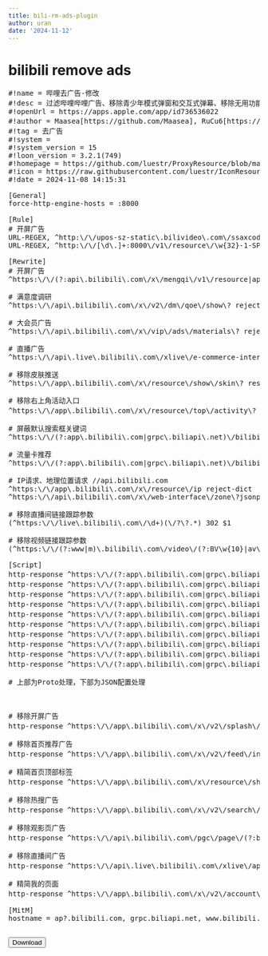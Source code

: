 ```yaml
---
title: bili-rm-ads-plugin
author: uran
date: '2024-11-12'
---
```

# bilibili remove ads
<!-- 页面上代码块 -->

<pre id="code-block">
#!name = 哔哩去广告-修改
#!desc = 过滤哔哩哔哩广告、移除青少年模式弹窗和交互式弹幕、移除无用功能和链接跟踪参数。此插件仅建议iOS 15以上设备使用，且必须启用MitM-over-HTTP/2功能。
#!openUrl = https://apps.apple.com/app/id736536022
#!author = Maasea[https://github.com/Maasea], RuCu6[https://github.com/RuCu6], kokoryh[https://github.com/kokoryh], 可莉🅥[https://github.com/luestr/ProxyResource/blob/main/README.md], uranv[https://github.com/uranv]
#!tag = 去广告
#!system = 
#!system_version = 15
#!loon_version = 3.2.1(749)
#!homepage = https://github.com/luestr/ProxyResource/blob/main/README.md
#!icon = https://raw.githubusercontent.com/luestr/IconResource/main/App_icon/120px/Bilibili.png
#!date = 2024-11-08 14:15:31

[General]
force-http-engine-hosts = :8000

[Rule]
# 开屏广告
URL-REGEX, ^http:\/\/upos-sz-static\.bilivideo\.com\/ssaxcode\/\w{2}\/\w{2}\/\w{32}-1-SPLASH, REJECT-DICT
URL-REGEX, ^http:\/\/[\d\.]+:8000\/v1\/resource\/\w{32}-1-SPLASH, REJECT-DICT

[Rewrite]
# 开屏广告
^https:\/\/(?:api\.bilibili\.com\/x\/mengqi\/v1\/resource|app\.bilibili\.com\/x\/resource\/peak\/download) reject-dict

# 满意度调研
^https:\/\/api\.bilibili\.com\/x\/v2\/dm\/qoe\/show\? reject-dict

# 大会员广告
^https:\/\/api\.bilibili\.com\/x\/vip\/ads\/materials\? reject-dict

# 直播广告
^https:\/\/api\.live\.bilibili\.com\/xlive\/e-commerce-interface\/v1\/ecommerce-user\/get_shopping_info\? reject-dict

# 移除皮肤推送
^https:\/\/app\.bilibili\.com\/x\/resource\/show\/skin\? response-body-json-del data.common_equip

# 移除右上角活动入口
^https:\/\/app\.bilibili\.com\/x\/resource\/top\/activity\? mock-response-body data-type=json status-code=200 data="{ "code": -404, "message": "啥都木有", "ttl": 1, "data": null }"

# 屏蔽默认搜索框关键词
^https:\/\/(?:app\.bilibili\.com|grpc\.biliapi\.net)\/bilibili\.app\.interface\.v1\.Search\/DefaultWords$ reject-dict

# 流量卡推荐
^https:\/\/(?:app\.bilibili\.com|grpc\.biliapi\.net)\/bilibili\.app\.view\.v1\.View\/TFInfo$ url reject-dict

# IP请求、地理位置请求 //api.bilibili.com
^https:\/\/app\.bilibili\.com\/x\/resource\/ip reject-dict
^https:\/\/api\.bilibili\.com\/x\/web-interface\/zone\?jsonp reject-dict

# 移除直播间链接跟踪参数
(^https:\/\/live\.bilibili\.com\/\d+)(\/?\?.*) 302 $1

# 移除视频链接跟踪参数
(^https:\/\/(?:www|m)\.bilibili\.com\/video\/(?:BV\w{10}|av\d{9}))(\/?\?.*) 302 $1

[Script]
http-response ^https:\/\/(?:app\.bilibili\.com|grpc\.biliapi\.net)\/bilibili\.app\.dynamic\.v2\.Dynamic\/DynAll$ script-path = https://kelee.one/Resource/Script/Bilibili/Bilibili_proto_kokoryh.js, requires-body = true, binary-body-mode = true, tag = 移除动态页面广告
http-response ^https:\/\/(?:app\.bilibili\.com|grpc\.biliapi\.net)\/bilibili\.app\.interface\.v1\.Teenagers\/ModeStatus$ script-path = https://kelee.one/Resource/Script/Bilibili/Bilibili_proto_kokoryh.js, requires-body = true, binary-body-mode = true, tag = 移除青少年模式弹窗
http-response ^https:\/\/(?:app\.bilibili\.com|grpc\.biliapi\.net)\/bilibili\.app\.show\.v1\.Popular\/Index$ script-path = https://kelee.one/Resource/Script/Bilibili/Bilibili_proto_kokoryh.js, requires-body = true, binary-body-mode = true, tag = 移除热门话题
http-response ^https:\/\/(?:app\.bilibili\.com|grpc\.biliapi\.net)\/bilibili\.app\.playurl\.v1\.PlayURL\/PlayView$ script-path=https://kelee.one/Resource/Script/Bilibili/Bilibili_proto_kokoryh.js, requires-body = true, binary-body-mode = true, tag = 移除播放页面广告 playview
http-response ^https:\/\/(?:app\.bilibili\.com|grpc\.biliapi\.net)\/bilibili\.app\.playerunite\.v1\.Player\/PlayViewUnite$ script-path=https://kelee.one/Resource/Script/Bilibili/Bilibili_proto_kokoryh.js, requires-body = true, binary-body-mode = true, tag = 移除播放页面广告 playerunite
http-response ^https:\/\/(?:app\.bilibili\.com|grpc\.biliapi\.net)\/bilibili\.app\.view\.v1\.View\/(?:View|ViewProgress)$ script-path = https://kelee.one/Resource/Script/Bilibili/Bilibili_proto_kokoryh.js, requires-body = true, binary-body-mode = true, tag = 移除播放页面广告 view
http-response ^https:\/\/(?:app\.bilibili\.com|grpc\.biliapi\.net)\/bilibili\.app\.viewunite\.v1\.View\/(?:RelatesFeed|View)$ script-path = https://kelee.one/Resource/Script/Bilibili/Bilibili_proto_kokoryh.js, requires-body = true, binary-body-mode = true, tag = 移除播放页面广告 viewunite
http-response ^https:\/\/(?:app\.bilibili\.com|grpc\.biliapi\.net)\/bilibili\.community\.service\.dm\.v1\.DM\/DmView$ script-path = https://kelee.one/Resource/Script/Bilibili/Bilibili_proto_kokoryh.js, requires-body = true, binary-body-mode = true, tag = 移除交互式弹幕
http-response ^https:\/\/(?:app\.bilibili\.com|grpc\.biliapi\.net)\/bilibili\.main\.community\.reply\.v1\.Reply\/MainList$ script-path = https://kelee.one/Resource/Script/Bilibili/Bilibili_proto_kokoryh.js, requires-body = true, binary-body-mode = true, tag = 移除评论区广告
http-response ^https:\/\/(?:app\.bilibili\.com|grpc\.biliapi\.net)\/bilibili\.polymer\.app\.search\.v1\.Search\/SearchAll$ script-path = https://kelee.one/Resource/Script/Bilibili/Bilibili_proto_kokoryh.js, requires-body = true, binary-body-mode = true, tag = 移除搜索结果广告

# 上部为Proto处理，下部为JSON配置处理



# 移除开屏广告
http-response ^https:\/\/app\.bilibili\.com\/x\/v2\/splash\/(?:brand\/list|event\/list2|list|show) script-path = https://kelee.one/Resource/Script/Bilibili/Bilibili_remove_ads.js, requires-body = true, tag = 移除开屏广告

# 移除首页推荐广告
http-response ^https:\/\/app\.bilibili\.com\/x\/v2\/feed\/index script-path = https://kelee.one/Resource/Script/Bilibili/Bilibili_remove_ads.js, requires-body = true, tag = 移除首页推荐广告

# 精简首页顶部标签
http-response ^https:\/\/app\.bilibili\.com\/x\/resource\/show\/tab\/v2\? script-path = https://kelee.one/Resource/Script/Bilibili/Bilibili_remove_ads.js, requires-body = true, tag = 精简首页顶部标签

# 移除热搜广告
http-response ^https:\/\/app\.bilibili\.com\/x\/v2\/search\/square\? script-path = https://kelee.one/Resource/Script/Bilibili/Bilibili_remove_ads.js, requires-body = true, tag = 移除热搜广告

# 移除观影页广告
http-response ^https:\/\/api\.bilibili\.com\/pgc\/page\/(?:bangumi|cinema\/tab) script-path = https://kelee.one/Resource/Script/Bilibili/Bilibili_remove_ads.js, requires-body = true, tag = 移除观影页广告

# 移除直播间广告
http-response ^https:\/\/api\.live\.bilibili\.com\/xlive\/app-room\/v1\/index\/getInfoByRoom\? script-path = https://kelee.one/Resource/Script/Bilibili/Bilibili_remove_ads.js, requires-body = true, tag = 移除直播间广告

# 精简我的页面
http-response ^https:\/\/app\.bilibili\.com\/x\/v2\/account\/(?:mine|myinfo) script-path = https://raw.githubusercontent.com/uranv/blbl-uiopt/refs/heads/main/Bilibili_remove_ads.js, requires-body = true, tag = 精简我的页面

[MitM]
hostname = ap?.bilibili.com, grpc.biliapi.net, www.bilibili.com, m.bilibili.com, *live.bilibili.com

</pre>

<!-- 下载按钮 -->
<button onclick="downloadCode()">Download</button>

<script>
function downloadCode() {
    // 获取代码块内容
    const codeContent = document.getElementById("code-block").innerText;

    // 创建 Blob 对象并指定文件类型
    const blob = new Blob([codeContent], { type: "text/plain" });
    
    // 生成下载链接
    const url = URL.createObjectURL(blob);
    const downloadLink = document.createElement("a");
    downloadLink.href = url;
    downloadLink.download = "Bilibili_remove_ads.plugin"; // 指定下载文件名
    
    // 触发下载
    downloadLink.click();
    
    // 释放 Blob URL
    URL.revokeObjectURL(url);
}
</script>